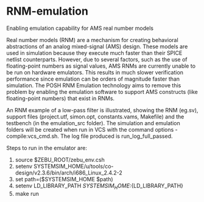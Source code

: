 # RNM-emulation
Enabling emulation capability for AMS real number models

Real number models (RNM) are a mechanism for creating behavioral abstractions of an analog mixed-signal (AMS) design.  These models are used in simulation because they execute much faster than their SPICE netlist counterparts.  However, due to several factors, such as the use of floating-point numbers as signal values, AMS RNMs are currently unable to be run on hardware emulators.  This results in much slower verification performance since emulation can be orders of magnitude faster than simulation.  The POSH RNM Emulation technology aims to remove this problem by enabling the emulation software to support AMS constructs (like floating-point numbers) that exist in RNMs.

An RNM example of a low-pass filter is illustrated, showing the RNM (eg.sv), support files (project.utf, simon.opt, constants.vams, Makefile) and the testbench (in the emulation_src folder).  The simulation and emulation folders will be created when run in VCS with the command options -compile:vcs_cmd.sh.  The log file produced is run_log_full_passed.

Steps to run in the emulator are:
1. source $ZEBU_ROOT/zebu_env.csh
2. setenv SYSTEMSIM_HOME/u/tools/co-design/v2.3.6/bin/arch/i686_Linux_2.4.2-2
3. set path=($SYSTEMSIM_HOME $path)
4. setenv LD_LIBRARY_PATH ${SYSTEMSIM_HOME}:${LD_LIBRARY_PATH}
5. make run
